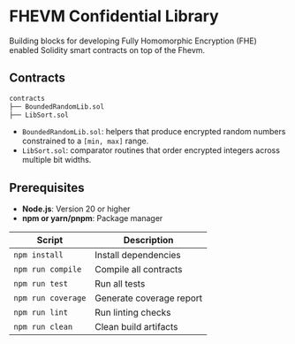 # FHEVM Confidential Library

Building blocks for developing Fully Homomorphic Encryption (FHE) enabled Solidity smart contracts on top of the Fhevm.

## Contracts

```ml
contracts
├── BoundedRandomLib.sol
├── LibSort.sol
```

- `BoundedRandomLib.sol`: helpers that produce encrypted random numbers constrained to a `[min, max]` range.
- `LibSort.sol`: comparator routines that order encrypted integers across multiple bit widths.

## Prerequisites

- **Node.js**: Version 20 or higher
- **npm or yarn/pnpm**: Package manager

| Script             | Description              |
| ------------------ | ------------------------ |
| `npm install`      | Install dependencies     |
| `npm run compile`  | Compile all contracts    |
| `npm run test`     | Run all tests            |
| `npm run coverage` | Generate coverage report |
| `npm run lint`     | Run linting checks       |
| `npm run clean`    | Clean build artifacts    |
